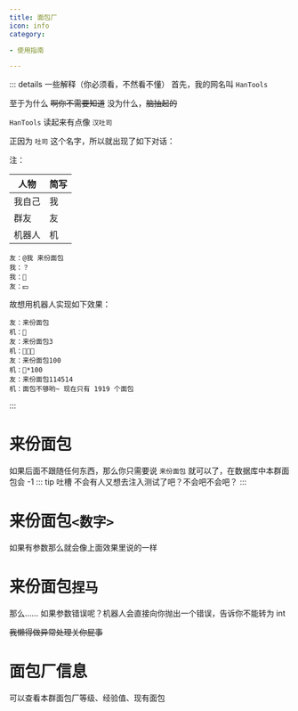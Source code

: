 ```yaml
---
title: 面包厂
icon: info
category:

- 使用指南

---
```



::: details 一些解释（你必须看，不然看不懂）
首先，我的网名叫 ```HanTools```

至于为什么 ~~啊你不需要知道~~ 没为什么，~~脑抽起的~~

```HanTools``` 读起来有点像 ```汉吐司```

正因为 ```吐司``` 这个名字，所以就出现了如下对话：

注：

| 人物  | 简写 |
|-----|----|
| 我自己 | 我  |
| 群友  | 友  |
| 机器人 | 机  |

```text
友：@我 来份面包
我：？
我：🍞
友：💴
```

故想用机器人实现如下效果：

```text
友：来份面包
机：🍞
友：来份面包3
机：🍞🍞🍞
友：来份面包100
机：🍞*100
友：来份面包114514
机：面包不够哟~ 现在只有 1919 个面包
```

:::

# 来份面包

如果后面不跟随任何东西，那么你只需要说 ```来份面包``` 就可以了，在数据库中本群面包会 -1
::: tip 吐槽
不会有人又想去注入测试了吧？不会吧不会吧？
:::

# 来份面包```<数字>```

如果有参数那么就会像上面效果里说的一样

# 来份面包```捏马```

那么…… 如果参数错误呢？机器人会直接向你抛出一个错误，告诉你不能转为 int

~~我懒得做异常处理关你屁事~~

# 面包厂信息

可以查看本群面包厂等级、经验值、现有面包
